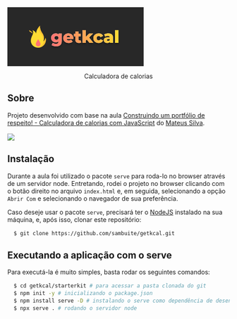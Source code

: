 <img align="center" src=".github/logo-getkcal.png" />

<p align="center">Calculadora de calorias</p>

## Sobre

Projeto desenvolvido com base na aula [Construindo um portfólio de respeito! - Calculadora de calorias com JavaScript](https://www.youtube.com/watch?v=yiDq9wUiUjc) do [Mateus Silva](https://github.com/maateusilva).

<img align="center" src=".github/getkcal.png" />

## Instalação

Durante a aula foi utilizado o pacote `serve` para roda-lo no browser através de um servidor node. Entretando, rodei o projeto no browser clicando com o botão direito no arquivo `index.html` e, em seguida, selecionando a opção `Abrir Com` e selecionando o navegador de sua preferência.

Caso deseje usar o pacote `serve`, precisará ter o [NodeJS](https://nodejs.org) instalado na sua máquina, e, após isso, clonar este repositório:
```sh
  $ git clone https://github.com/sambuite/getkcal.git
```

## Executando a aplicação com o serve

Para executá-la é muito simples, basta rodar os seguintes comandos:
```sh
  $ cd getkcal/starterkit # para acessar a pasta clonada do git
  $ npm init -y # inicializando o package.json
  $ npm install serve -D # instalando o serve como dependência de desenvolvimento
  $ npx serve . # rodando o servidor node
```
